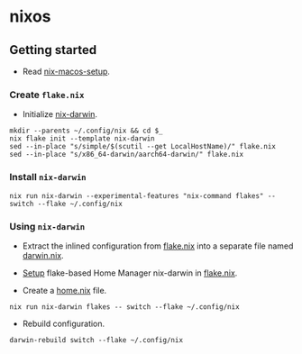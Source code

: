 # nixos

## Getting started

- Read [nix-macos-setup](https://davi.sh/til/nix/nix-macos-setup/).

### Create `flake.nix`

- Initialize [nix-darwin](https://github.com/lnl7/nix-darwin?tab=readme-ov-file#flakes).

```shell
mkdir --parents ~/.config/nix && cd $_
nix flake init --template nix-darwin
sed --in-place "s/simple/$(scutil --get LocalHostName)/" flake.nix
sed --in-place "s/x86_64-darwin/aarch64-darwin/" flake.nix
```

### Install `nix-darwin`

```shell
nix run nix-darwin --experimental-features "nix-command flakes" -- switch --flake ~/.config/nix
```

### Using `nix-darwin`

- Extract the inlined configuration from [flake.nix](flake.nix) into a separate file named [darwin.nix](darwin.nix).

- [Setup](https://nix-community.github.io/home-manager/index.xhtml#sec-flakes-nix-darwin-module) flake-based Home Manager nix-darwin in [flake.nix](flake.nix).

- Create a [home.nix](home.nix) file.

```shell
nix run nix-darwin flakes -- switch --flake ~/.config/nix
```

- Rebuild configuration.

```shell
darwin-rebuild switch --flake ~/.config/nix
```

